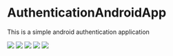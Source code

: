 # AuthenticationAndroidApp

This is a simple android authentication application

![](1.jpg)
![](1.jpg)
![](1.jpg)
![](1.jpg)
![](1.jpg)

